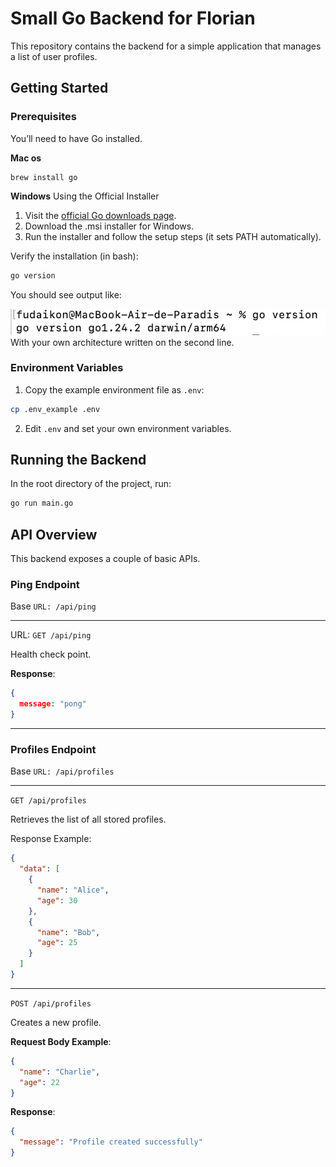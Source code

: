 # Small Go Backend for Florian

This repository contains the backend for a simple application that manages a list of user profiles.

## Getting Started

### Prerequisites

You’ll need to have Go installed.

**Mac os**
```
brew install go
```

**Windows** Using the Official Installer

1. Visit the [official Go downloads page](https://go.dev/doc/install).
2. Download the .msi installer for Windows.
3. Run the installer and follow the setup steps (it sets PATH automatically).

Verify the installation (in bash):
```bash
go version
```

You should see output like:

![](src/images/go_version.png)
With your own architecture written on the second line.

### Environment Variables

1. Copy the example environment file as `.env`:

```bash
cp .env_example .env
```

2. Edit `.env` and set your own environment variables.

## Running the Backend

In the root directory of the project, run:

```bash
go run main.go
```

## API Overview

This backend exposes a couple of basic APIs.

### Ping Endpoint

Base `URL: /api/ping`

---

URL: `GET /api/ping`

Health check point.

**Response**:
```json
{
  message: "pong"
}
```

---

### Profiles Endpoint

Base `URL: /api/profiles`

---

`GET /api/profiles`

Retrieves the list of all stored profiles.

Response Example: 
```json
{
  "data": [
    {
      "name": "Alice",
      "age": 30
    },
    {
      "name": "Bob",
      "age": 25
    }
  ]
}
```

---

`POST /api/profiles`

Creates a new profile.

**Request Body Example**:
```json
{
  "name": "Charlie",
  "age": 22
}
```

**Response**:
```json
{
  "message": "Profile created successfully"
}
```